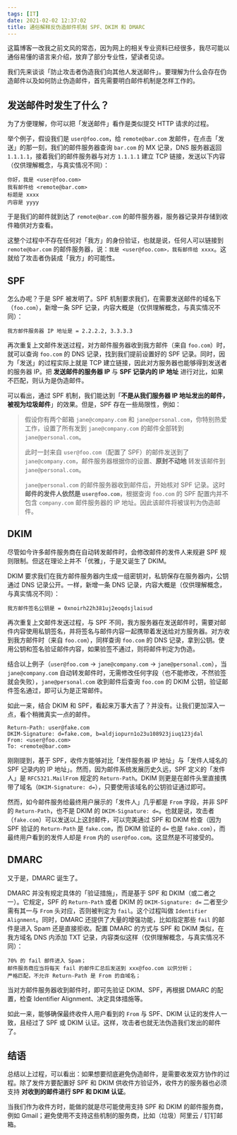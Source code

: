 ```yaml
---
tags: [IT]
date: 2021-02-02 12:37:02
title: 通俗解释反伪造邮件机制 SPF、DKIM 和 DMARC
---
```


这篇博客一改我之前文风的常态，因为网上的相关专业资料已经很多，我尽可能以通俗易懂的语言来介绍，放弃了部分专业性，望读者见谅。

我们先来谈谈「防止攻击者伪造我们向其他人发送邮件」。要理解为什么会存在伪造邮件以及如何防止伪造邮件，首先需要明白邮件机制是怎样工作的。

<!--more-->

## 发送邮件时发生了什么？

为了方便理解，你可以把「发送邮件」看作是类似提交 HTTP 请求的过程。

举个例子，假设我们是 `user@foo.com`，给 `remote@bar.com` 发邮件，在点击「发送」的那一刻，我们的邮件服务器查询 `bar.com` 的 MX 记录，DNS 服务器返回 `1.1.1.1`，接着我们的邮件服务器与对方 `1.1.1.1` 建立 TCP 链接，发送以下内容（仅供理解概念，与真实情况不同）：

```
你好，我是 <user@foo.com>
我有邮件给 <remote@bar.com>
标题是 xxxx
内容是 yyyy
```

于是我们的邮件就到达了 `remote@bar.com` 的邮件服务器，服务器记录并存储到收件箱供对方查看。

这整个过程中不存在任何对「我方」的身份验证，也就是说，任何人可以链接到 `remote@bar.com` 的邮件服务器，说：`我是 <user@foo.com>，我有邮件给 xxxx`。这就给了攻击者伪装成「我方」的可能性。

## SPF

怎么办呢？于是 SPF 被发明了。SPF 机制要求我们，在需要发送邮件的域名下（`foo.com`），新增一条 SPF 记录，内容大概是（仅供理解概念，与真实情况不同）：

```
我方邮件服务器 IP 地址是 = 2.2.2.2, 3.3.3.3
```

再次重复上文邮件发送过程，对方邮件服务器收到我方邮件（来自 `foo.com`）时，就可以查询 `foo.com` 的 DNS 记录，找到我们提前设置好的 SPF 记录。同时，因为「发送」的过程实际上就是 TCP 建立链接，因此对方服务器也能够得到发送者的服务器 IP。把 **发送邮件的服务器 IP** 与 **SPF 记录内的 IP 地址** 进行对比，如果不匹配，则认为是伪造邮件。

可以看出，通过 SPF 机制，我们能达到「**不是从我们服务器 IP 地址发出的邮件，被视为垃圾邮件**」的效果。但是，SPF 存在一些局限性，例如：

> 假设你有两个邮箱 `jane@company.com` 和 `jane@personal.com`，你特别热爱工作，设置了所有发到 `jane@company.com` 的邮件全部转到 `jane@personal.com`。
>
> 此时一封来自 `user@foo.com`（配置了 SPF）的邮件发送到了 `jane@company.com`，邮件服务器根据你的设置、**原封不动地** 转发该邮件到 `jane@personal.com`。
>
> `jane@personal.com` 的邮件服务器收到邮件后，开始核对 SPF 记录。这时 **邮件的发件人依然是 `user@foo.com`**，根据查询 `foo.com` 的 SPF 配置内并不包含 `company.com` 邮件服务器的 IP 地址。因此该邮件将被误判为伪造邮件。

## DKIM

尽管如今许多邮件服务商在自动转发邮件时，会修改邮件的发件人来规避 SPF 规则限制。但这在理论上并不「优雅」，于是又诞生了 DKIM。

DKIM 要求我们在我方邮件服务器内生成一组密钥对，私钥保存在服务器内，公钥通过 DNS 记录公开。一样，新增一条 DNS 记录，内容大概是（仅供理解概念，与真实情况不同）：

```
我方邮件签名公钥是 = 0xnoirh22h381uj2eoqdsjlaisud
```

再次重复上文邮件发送过程，与 SPF 不同，我方服务器在发送邮件时，需要对邮件内容使用私钥签名，并将签名与邮件内容一起携带着发送给对方服务器。对方收到我方邮件时（来自 `foo.com`），同样查询 `foo.com` 的 DNS 记录，拿到公钥。使用公钥和签名验证邮件内容，如果验签不通过，则将邮件判定为伪造。

结合以上例子（`user@foo.com` -> `jane@company.com` -> `jane@personal.com`），当 `jane@company.com` 自动转发邮件时，无需修改任何字段（也不能修改，不然验签就会失败），`jane@personal.com` 收到邮件后查询 `foo.com` 的 DKIM 公钥，验证邮件签名通过，即可认为是正常邮件。

如此一来，结合 DKIM 和 SPF，看起来万事大吉了？并没有。让我们更加深入一点，看个稍微真实一点的邮件。

```
Return-Path: user@fake.com
DKIM-Signature: d=fake.com, b=aldjiopurn1o23u108923jiuq123jdal
From: <user@foo.com>
To: <remote@bar.com>
```

刚刚提到，基于 SPF，收件方能够对比「发件服务器 IP 地址」与「发件人域名的 SPF 记录内的 IP 地址」。然而，因为邮件系统发展历史久远，SPF 定义的「发件人」是 `RFC5321.MailFrom` 规定的 `Return-Path`。DKIM 则更是在邮件头里直接携带了域名（`DKIM-Signature: d=`），只要使用该域名的公钥验证通过即可。

然而，如今邮件服务给最终用户展示的「发件人」几乎都是 `From` 字段，并非 SPF 的 `Return-Path`，也不是 DKIM 的 `DKIM-Signature: d=`。也就是说，攻击者（`fake.com`）可以发送以上这封邮件，可以完美通过 SPF 和 DKIM 检查（因为 SPF 验证的 `Return-Path` 是 `fake.com`，而 DKIM 验证的 `d=` 也是 `fake.com`），而最终用户看到的发件人却是 `From` 内的 `user@foo.com`。这显然是不可接受的。

## DMARC

又于是，DMARC 诞生了。

DMARC 并没有规定具体的「验证措施」，而是基于 SPF 和 DKIM（或二者之一）。它规定，SPF 的 `Return-Path` 或者 DKIM 的 `DKIM-Signature: d=` 二者至少需有其一与 `From` 头对应，否则被判定为 `fail`。这个过程叫做 `Identifier Alignment`。同时，DMARC 还提供了大量的增强功能，比如指定那些 `fail` 的邮件是进入 Spam 还是直接拒收。配置 DMARC 的方式与 SPF 和 DKIM 类似，在我方域名 DNS 内添加 TXT 记录，内容类似这样（仅供理解概念，与真实情况不同）：

```
70% 的 fail 邮件进入 Spam；
邮件服务商应当将每天 fail 的邮件汇总后发送到 xxx@foo.com 以供分析；
严格匹配，不允许 Return-Path 是 From 的自域名；
```

当对方邮件服务器收到邮件时，即可先验证 DKIM、SPF，再根据 DMARC 的配置，检查 Identifier Alignment、决定具体措施等。

如此一来，能够确保最终收件人用户看到的 `From` 与 SPF、DKIM 认证的发件人一致，且经过了 SPF 或 DKIM 认证。这样，攻击者也就无法伪造我们发出的邮件了。

## 结语

总结以上过程，可以看出：如果想要彻底避免伪造邮件，是需要收发双方协作的过程。除了发件方要配置好 SPF 和 DKIM 供收件方验证外，收件方的服务器也必须支持 **对收到的邮件进行 SPF 和 DKIM 认证**。

当我们作为收件方时，能做的就是尽可能使用支持 SPF 和 DKIM 的邮件服务商，例如 Gmail；避免使用不支持这些机制的服务商，比如（垃圾）阿里云 / 钉钉邮箱。
